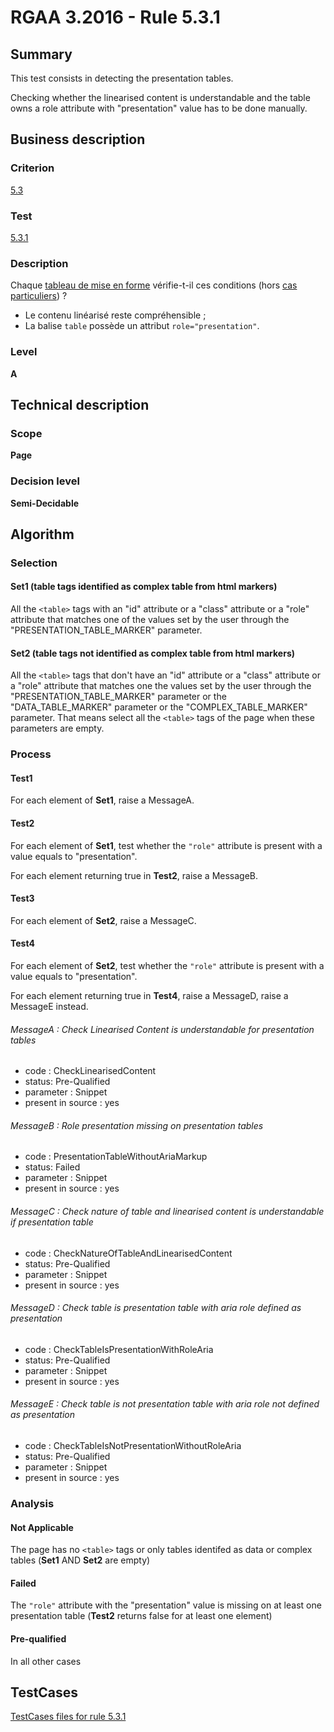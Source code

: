 # RGAA 3.2016 - Rule 5.3.1

## Summary
This test consists in detecting the presentation tables. 

Checking whether the linearised content is understandable and the table owns a role attribute with "presentation" value has to be done manually.

## Business description

### Criterion
[5.3](http://references.modernisation.gouv.fr/rgaa-accessibilite/criteres.html#crit-5-3)

### Test
[5.3.1](http://references.modernisation.gouv.fr/rgaa-accessibilite/criteres.html#test-5-3-1)

### Description
<div lang="fr">Chaque <a href="http://references.modernisation.gouv.fr/rgaa-accessibilite/glossaire.html#tableau-de-mise-en-forme">tableau de mise en forme</a> v&#xE9;rifie-t-il ces conditions (hors <a href="http://references.modernisation.gouv.fr/rgaa-accessibilite/cas-particuliers.html#cp-5-3" title="Cas particuliers pour le crit&#xE8;re 5.3">cas particuliers</a>)&nbsp;? <ul><li>Le contenu lin&#xE9;aris&#xE9; reste compr&#xE9;hensible&nbsp;;</li> <li>La balise <code lang="en">table</code> poss&#xE8;de un attribut <code lang="en">role="presentation"</code>.</li> </ul></div>

### Level
**A**

## Technical description

### Scope
**Page**

### Decision level
**Semi-Decidable**

## Algorithm

### Selection

#### Set1 (table tags identified as complex table from html markers)

All the `<table>` tags with an "id" attribute or a "class" attribute or a
"role" attribute that matches one of the values set by the user through
the "PRESENTATION_TABLE_MARKER" parameter.

#### Set2 (table tags not identified as complex table from html markers)

All the `<table>` tags that don't have an "id" attribute or a "class" attribute or a "role" attribute that matches one the values set by the user through the "PRESENTATION_TABLE_MARKER" parameter or the "DATA_TABLE_MARKER" parameter or the "COMPLEX_TABLE_MARKER" parameter. 
That means select all the `<table>` tags of the page when these parameters are empty.

### Process

#### Test1 

For each element of **Set1**, raise a MessageA.

#### Test2 

For each element of **Set1**, test whether the `"role"` attribute is present with a value equals to "presentation".

For each element returning true in **Test2**, raise a MessageB.

#### Test3

For each element of **Set2**, raise a MessageC.

#### Test4

For each element of **Set2**, test whether the `"role"` attribute is present with a value equals to "presentation".

For each element returning true in **Test4**, raise a MessageD, raise a MessageE instead.

###### MessageA : Check Linearised Content is understandable for presentation tables

-   code : CheckLinearisedContent
-   status: Pre-Qualified
-   parameter : Snippet
-   present in source : yes

###### MessageB : Role presentation missing on presentation tables

-   code : PresentationTableWithoutAriaMarkup
-   status: Failed
-   parameter : Snippet
-   present in source : yes

###### MessageC : Check nature of table and linearised content is understandable if presentation table

-   code : CheckNatureOfTableAndLinearisedContent
-   status: Pre-Qualified
-   parameter : Snippet
-   present in source : yes

###### MessageD : Check table is presentation table with aria role defined as presentation

-   code : CheckTableIsPresentationWithRoleAria
-   status: Pre-Qualified
-   parameter : Snippet
-   present in source : yes

###### MessageE : Check table is not presentation table with aria role not defined as presentation

-   code : CheckTableIsNotPresentationWithoutRoleAria
-   status: Pre-Qualified
-   parameter : Snippet
-   present in source : yes

### Analysis

#### Not Applicable

The page has no `<table>` tags or only tables identifed as data or complex tables (**Set1** AND **Set2** are empty)

#### Failed

The `"role"` attribute with the "presentation" value is missing on at least one presentation table (**Test2** returns false for at least one element)

#### Pre-qualified

In all other cases






##  TestCases

[TestCases files for rule 5.3.1](https://github.com/Asqatasun/Asqatasun/tree/develop/rules/rules-rgaa3.2016/src/test/resources/testcases/rgaa32016/Rgaa32016Rule050301/)


